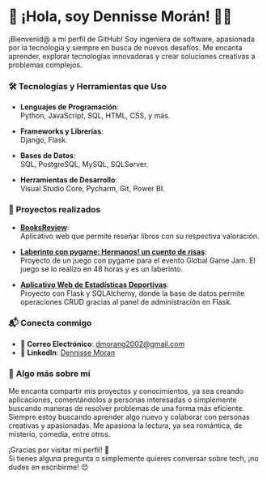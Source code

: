# 🌟 ¡Hola, soy Dennisse Morán! 👩‍💻

¡Bienvenid@ a mi perfil de GitHub! Soy ingeniera de software, apasionada por la tecnología y siempre en busca de nuevos desafíos. Me encanta aprender, explorar tecnologías innovadoras y crear soluciones creativas a problemas complejos.

### 🛠️ **Tecnologías y Herramientas que Uso**

- **Lenguajes de Programación**:  
  Python, JavaScript, SQL, HTML, CSS, y más.
  
- **Frameworks y Librerías**:  
  Django, Flask.

- **Bases de Datos**:  
  SQL, PostgreSQL, MySQL, SQLServer.

- **Herramientas de Desarrollo**:  
  Visual Studio Core, Pycharm, Git, Power BI.

### 🌱 **Proyectos realizados**

- **[BooksReview](https://github.com/dmorang5/BooksReview)**:  
  Aplicativo web que permite reseñar libros con su respectiva valoración.

- **[Laberinto con pygame: Hermanos! un cuento de risas](https://github.com/dmorang5/LaberintoGameJam)**:  
  Proyecto de un juego con pygame para el evento Global Game Jam. El juego se lo realizo en 48 horas y es un laberinto.

- **[Aplicativo Web de Estadísticas Deportivas](https://github.com/dmorang5/EstDeportiva)**:  
  Proyecto con Flask y SQLAlchemy, donde la base de datos permite operaciones CRUD gracias al panel de administración en Flask.

### 📬 **Conecta conmigo**

- 📧 **Correo Electrónico**: [dmorang2002@gmail.com](mailto:dmorang2002@gmail.com)
- 💼 **LinkedIn**: [Dennisse Moran](https://www.linkedin.com/in/dennisse-michelle-moran-guachichulca-93533b2b0/)

### 💬 **Algo más sobre mí**

Me encanta compartir mis proyectos y conocimientos, ya sea creando aplicaciones, comentándolos a personas interesadas o simplemente buscando maneras de resolver problemas de una forma más eficiente. Siempre estoy buscando aprender algo nuevo y colaborar con personas creativas y apasionadas.
Me apasiona la lectura, ya sea romántica, de misterio, comedia, entre otros. 

¡Gracias por visitar mi perfil! 🚀  
Si tienes alguna pregunta o simplemente quieres conversar sobre tech, ¡no dudes en escribirme! 😊



